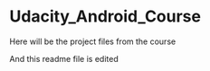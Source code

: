 # Udacity_Android_Course
Here will be the project files from the course

And this readme file is edited
